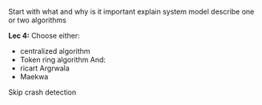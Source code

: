 Start with what and why is it important
explain system model
describe one or two algorithms

**Lec 4:**
Choose either:
- centralized algorithm
- Token ring algorithm
And:
- ricart Argrwala
- Maekwa

Skip crash detection

